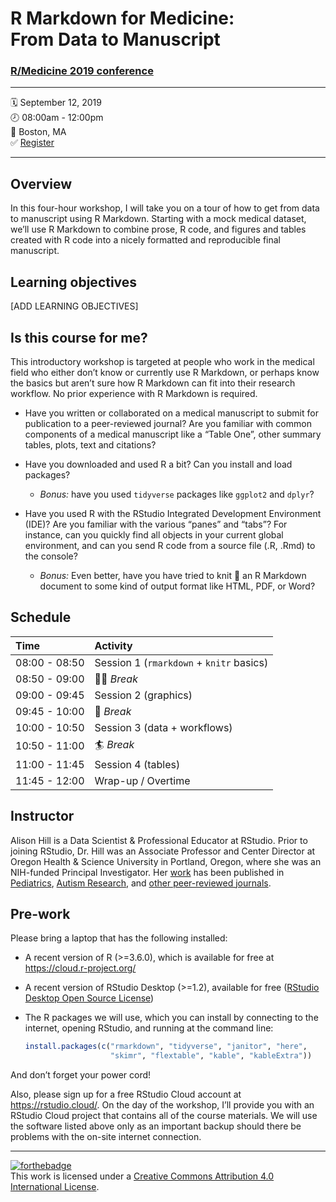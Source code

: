 R Markdown for Medicine: <br>From Data to Manuscript
================

### [R/Medicine 2019 conference](https://r-medicine.com/)

-----

🗓 September 12, 2019  
🕗 08:00am - 12:00pm  
📍 Boston, MA  
✅ [Register](https://cvent.me/en41V)

-----

## Overview

In this four-hour workshop, I will take you on a tour of how to get from
data to manuscript using R Markdown. Starting with a mock medical
dataset, we’ll use R Markdown to combine prose, R code, and figures and
tables created with R code into a nicely formatted and reproducible
final manuscript.

## Learning objectives

\[ADD LEARNING OBJECTIVES\]

## Is this course for me?

This introductory workshop is targeted at people who work in the medical
field who either don’t know or currently use R Markdown, or perhaps know
the basics but aren’t sure how R Markdown can fit into their research
workflow. No prior experience with R Markdown is required.

  - Have you written or collaborated on a medical manuscript to submit
    for publication to a peer-reviewed journal? Are you familiar with
    common components of a medical manuscript like a “Table One”, other
    summary tables, plots, text and citations?

  - Have you downloaded and used R a bit? Can you install and load
    packages?
    
      - *Bonus:* have you used `tidyverse` packages like `ggplot2` and
        `dplyr`?

  - Have you used R with the RStudio Integrated Development Environment
    (IDE)? Are you familiar with the various “panes” and “tabs”? For
    instance, can you quickly find all objects in your current global
    environment, and can you send R code from a source file (.R, .Rmd)
    to the console?
    
      - *Bonus:* Even better, have you have tried to knit 🧶 an R
        Markdown document to some kind of output format like HTML, PDF,
        or Word?

## Schedule

| Time          | Activity                                 |
| :------------ | :--------------------------------------- |
| 08:00 - 08:50 | Session 1 (`rmarkdown` + `knitr` basics) |
| 08:50 - 09:00 | 🧘‍♂️ *Break*                             |
| 09:00 - 09:45 | Session 2 (graphics)                     |
| 09:45 - 10:00 | 🚴 *Break*                                |
| 10:00 - 10:50 | Session 3 (data + workflows)             |
| 10:50 - 11:00 | 🏄 *Break*                                |
| 11:00 - 11:45 | Session 4 (tables)                       |
| 11:45 - 12:00 | Wrap-up / Overtime                       |

## Instructor

Alison Hill is a Data Scientist & Professional Educator at RStudio.
Prior to joining RStudio, Dr. Hill was an Associate Professor and Center
Director at Oregon Health & Science University in Portland, Oregon,
where she was an NIH-funded Principal Investigator. Her
[work](https://profiles.impactstory.org/u/0000-0002-8082-1890) has been
published in
[Pediatrics](https://alison.rbind.io/publication/2015-obesity-in-asd-multisite/),
[Autism
Research](https://alison.rbind.io/publication/2016-uh-and-um-asd-sli/),
and [other peer-reviewed
journals](https://alison.rbind.io/publication/#2).

## Pre-work

Please bring a laptop that has the following installed:

  - A recent version of R (\>=3.6.0), which is available for free at
    <https://cloud.r-project.org/>

  - A recent version of RStudio Desktop (\>=1.2), available for free
    ([RStudio Desktop Open Source
    License](https://www.rstudio.com/products/rstudio/download/#download))

  - The R packages we will use, which you can install by connecting to
    the internet, opening RStudio, and running at the command line:
    
    ``` r
    install.packages(c("rmarkdown", "tidyverse", "janitor", "here", 
                       "skimr", "flextable", "kable", "kableExtra"))
    ```

And don’t forget your power cord\!

Also, please sign up for a free RStudio Cloud account at
<https://rstudio.cloud/>. On the day of the workshop, I’ll provide you
with an RStudio Cloud project that contains all of the course materials.
We will use the software listed above only as an important backup should
there be problems with the on-site internet
connection.

-----

[![forthebadge](https://forthebadge.com/images/badges/cc-by.svg)](https://creativecommons.org/licenses/by/4.0/)  
This work is licensed under a [Creative Commons Attribution 4.0
International License](https://creativecommons.org/licenses/by/4.0/).
